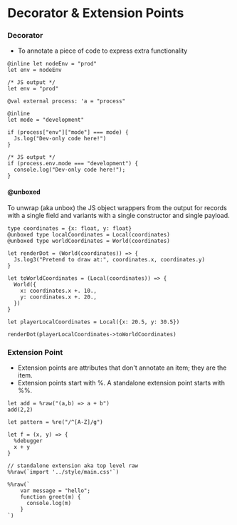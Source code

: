 # Decorator & Extension Points

### Decorator
- To annotate a piece of code to express extra functionality

```reasonml
@inline let nodeEnv = "prod"
let env = nodeEnv

/* JS output */
let env = "prod"
```
```reasonml
@val external process: 'a = "process"

@inline
let mode = "development"

if (process["env"]["mode"] === mode) {
  Js.log("Dev-only code here!")
}

/* JS output */
if (process.env.mode === "development") {
  console.log("Dev-only code here!");
}
```

#### @unboxed
To unwrap (aka unbox) the JS object wrappers from the output for records with a single field and variants with a single constructor and single payload. 
```reasonml
type coordinates = {x: float, y: float}
@unboxed type localCoordinates = Local(coordinates)
@unboxed type worldCoordinates = World(coordinates)

let renderDot = (World(coordinates)) => {
  Js.log3("Pretend to draw at:", coordinates.x, coordinates.y)
}

let toWorldCoordinates = (Local(coordinates)) => {
  World({
    x: coordinates.x +. 10.,
    y: coordinates.x +. 20.,
  })
}

let playerLocalCoordinates = Local({x: 20.5, y: 30.5})

renderDot(playerLocalCoordinates->toWorldCoordinates)
```
 
### Extension Point
- Extension points are attributes that don't annotate an item; they are the item. 
- Extension points start with %. A standalone extension point starts with %%.


```reasonml
let add = %raw("(a,b) => a + b")
add(2,2)

let pattern = %re("/^[A-Z]/g")

let f = (x, y) => {
  %debugger
  x + y
}

// standalone extension aka top level raw
%%raw(`import '../style/main.css'`)

%%raw(`
    var message = "hello";
    function greet(m) {
      console.log(m)
    }
`)
```
